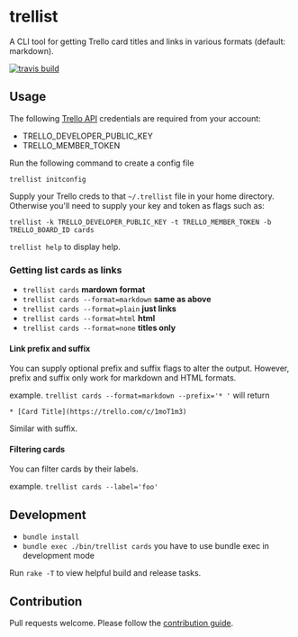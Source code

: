 # trellist

A CLI tool for getting Trello card titles and links in various
formats (default: markdown).

[![travis build](https://travis-ci.org/chaserx/trellist.svg?branch=master)](https://travis-ci.org/chaserx/trellist)

## Usage

The following [Trello API](https://developers.trello.com/) credentials are
required from your account:

- TRELLO_DEVELOPER_PUBLIC_KEY
- TRELLO_MEMBER_TOKEN

Run the following command to create a config file

`trellist initconfig`

Supply your Trello creds to that `~/.trellist` file in your home directory.
Otherwise you'll need to supply your key and token as flags such as:

`trellist -k TRELLO_DEVELOPER_PUBLIC_KEY -t TRELLO_MEMBER_TOKEN -b TRELLO_BOARD_ID cards`

`trellist help` to display help.

### Getting list cards as links

- `trellist cards` **mardown format**
- `trellist cards --format=markdown` **same as above**
- `trellist cards --format=plain` **just links**
- `trellist cards --format=html` **html**
- `trellist cards --format=none` **titles only**

#### Link prefix and suffix

You can supply optional prefix and suffix flags to alter the output. However, prefix and suffix only work for markdown and HTML formats. 

example. `trellist cards --format=markdown --prefix='* '` will return

`* [Card Title](https://trello.com/c/1moT1m3)`

Similar with suffix. 

#### Filtering cards

You can filter cards by their labels. 

example. `trellist cards --label='foo'`

## Development

- `bundle install`
- `bundle exec ./bin/trellist cards` you have to use bundle exec in development mode

Run `rake -T` to view helpful build and release tasks. 

## Contribution

Pull requests welcome. Please follow the [contribution guide](contributing.md).
